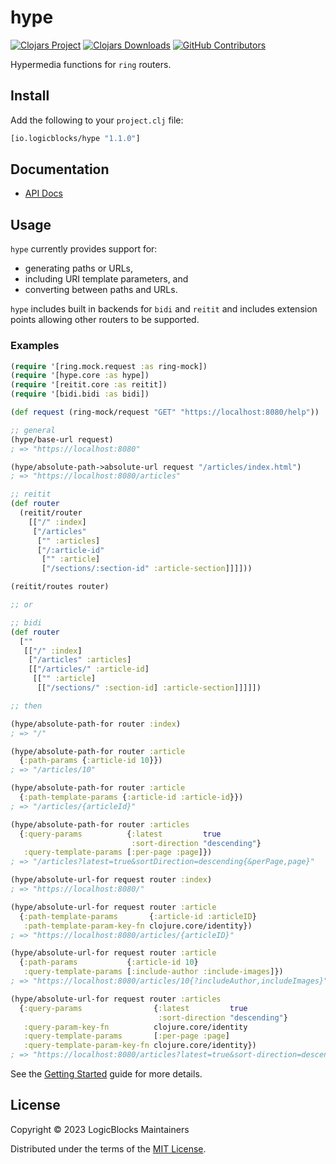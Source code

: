 # hype

[![Clojars Project](https://img.shields.io/clojars/v/io.logicblocks/hype.svg)](https://clojars.org/io.logicblocks/hype)
[![Clojars Downloads](https://img.shields.io/clojars/dt/io.logicblocks/hype.svg)](https://clojars.org/io.logicblocks/hype)
[![GitHub Contributors](https://img.shields.io/github/contributors-anon/logicblocks/hype.svg)](https://github.com/logicblocks/hype/graphs/contributors)

Hypermedia functions for `ring` routers.

## Install

Add the following to your `project.clj` file:

```clj
[io.logicblocks/hype "1.1.0"]
```

## Documentation

* [API Docs](http://logicblocks.github.io/hype)

## Usage

`hype` currently provides support for:

- generating paths or URLs,
- including URI template parameters, and
- converting between paths and URLs.

`hype` includes built in backends for `bidi` and `reitit` and includes
extension points allowing other routers to be supported.

### Examples

```clojure
(require '[ring.mock.request :as ring-mock])
(require '[hype.core :as hype])
(require '[reitit.core :as reitit])
(require '[bidi.bidi :as bidi])

(def request (ring-mock/request "GET" "https://localhost:8080/help"))

;; general
(hype/base-url request)
; => "https://localhost:8080"

(hype/absolute-path->absolute-url request "/articles/index.html")
; => "https://localhost:8080/articles"

;; reitit
(def router
  (reitit/router
    [["/" :index]
     ["/articles"
      ["" :articles]
      ["/:article-id"
       ["" :article]
       ["/sections/:section-id" :article-section]]]]))

(reitit/routes router)

;; or

;; bidi
(def router
  [""
   [["/" :index]
    ["/articles" :articles]
    [["/articles/" :article-id]
     [["" :article]
      [["/sections/" :section-id] :article-section]]]]])

;; then

(hype/absolute-path-for router :index)
; => "/"

(hype/absolute-path-for router :article
  {:path-params {:article-id 10}})
; => "/articles/10"

(hype/absolute-path-for router :article
  {:path-template-params {:article-id :article-id}})
; => "/articles/{articleId}"

(hype/absolute-path-for router :articles
  {:query-params          {:latest         true
                           :sort-direction "descending"}
   :query-template-params [:per-page :page]})
; => "/articles?latest=true&sortDirection=descending{&perPage,page}"

(hype/absolute-url-for request router :index)
; => "https://localhost:8080/"

(hype/absolute-url-for request router :article
  {:path-template-params       {:article-id :articleID}
   :path-template-param-key-fn clojure.core/identity})
; => "https://localhost:8080/articles/{articleID}"

(hype/absolute-url-for request router :article
  {:path-params           {:article-id 10}
   :query-template-params [:include-author :include-images]})
; => "https://localhost:8080/articles/10{?includeAuthor,includeImages}"

(hype/absolute-url-for request router :articles
  {:query-params                {:latest         true
                                 :sort-direction "descending"}
   :query-param-key-fn          clojure.core/identity
   :query-template-params       [:per-page :page]
   :query-template-param-key-fn clojure.core/identity})
; => "https://localhost:8080/articles?latest=true&sort-direction=descending{&per-page,page}"
```

See the [Getting Started](https://logicblocks.github.io/hype/getting-started.html) 
guide for more details.

## License

Copyright &copy; 2023 LogicBlocks Maintainers

Distributed under the terms of the
[MIT License](http://opensource.org/licenses/MIT).
